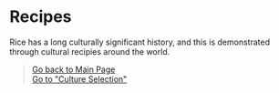 # Recipes
Rice has a long culturally significant history, and this is demonstrated through cultural recipies around the world. 


> [Go back to Main Page](../rice.md)  
>  [Go to "Culture Selection"](../Cultures/Culture_Selection.md)

